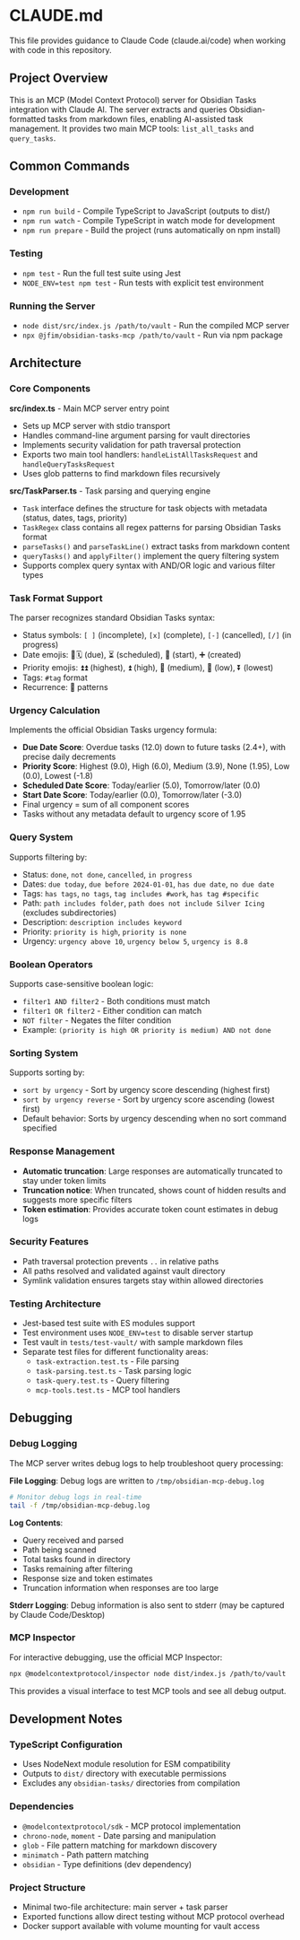 # CLAUDE.md

This file provides guidance to Claude Code (claude.ai/code) when working with code in this repository.

## Project Overview

This is an MCP (Model Context Protocol) server for Obsidian Tasks integration with Claude AI. The server extracts and queries Obsidian-formatted tasks from markdown files, enabling AI-assisted task management. It provides two main MCP tools: `list_all_tasks` and `query_tasks`.

## Common Commands

### Development
- `npm run build` - Compile TypeScript to JavaScript (outputs to dist/)
- `npm run watch` - Compile TypeScript in watch mode for development
- `npm run prepare` - Build the project (runs automatically on npm install)

### Testing
- `npm test` - Run the full test suite using Jest
- `NODE_ENV=test npm test` - Run tests with explicit test environment

### Running the Server
- `node dist/src/index.js /path/to/vault` - Run the compiled MCP server
- `npx @jfim/obsidian-tasks-mcp /path/to/vault` - Run via npm package

## Architecture

### Core Components

**src/index.ts** - Main MCP server entry point
- Sets up MCP server with stdio transport
- Handles command-line argument parsing for vault directories
- Implements security validation for path traversal protection
- Exports two main tool handlers: `handleListAllTasksRequest` and `handleQueryTasksRequest`
- Uses glob patterns to find markdown files recursively

**src/TaskParser.ts** - Task parsing and querying engine
- `Task` interface defines the structure for task objects with metadata (status, dates, tags, priority)
- `TaskRegex` class contains all regex patterns for parsing Obsidian Tasks format
- `parseTasks()` and `parseTaskLine()` extract tasks from markdown content
- `queryTasks()` and `applyFilter()` implement the query filtering system
- Supports complex query syntax with AND/OR logic and various filter types

### Task Format Support
The parser recognizes standard Obsidian Tasks syntax:
- Status symbols: `[ ]` (incomplete), `[x]` (complete), `[-]` (cancelled), `[/]` (in progress)
- Date emojis: 📅🗓️ (due), ⏳ (scheduled), 🛫 (start), ➕ (created)
- Priority emojis: ⏫⏫ (highest), ⏫ (high), 🔼 (medium), 🔽 (low), ⏬ (lowest)
- Tags: `#tag` format
- Recurrence: 🔁 patterns

### Urgency Calculation
Implements the official Obsidian Tasks urgency formula:
- **Due Date Score**: Overdue tasks (12.0) down to future tasks (2.4+), with precise daily decrements
- **Priority Score**: Highest (9.0), High (6.0), Medium (3.9), None (1.95), Low (0.0), Lowest (-1.8)
- **Scheduled Date Score**: Today/earlier (5.0), Tomorrow/later (0.0)
- **Start Date Score**: Today/earlier (0.0), Tomorrow/later (-3.0)
- Final urgency = sum of all component scores
- Tasks without any metadata default to urgency score of 1.95

### Query System
Supports filtering by:
- Status: `done`, `not done`, `cancelled`, `in progress`
- Dates: `due today`, `due before 2024-01-01`, `has due date`, `no due date`
- Tags: `has tags`, `no tags`, `tag includes #work`, `has tag #specific`
- Path: `path includes folder`, `path does not include Silver Icing` (excludes subdirectories)
- Description: `description includes keyword`
- Priority: `priority is high`, `priority is none`
- Urgency: `urgency above 10`, `urgency below 5`, `urgency is 8.8`

### Boolean Operators
Supports case-sensitive boolean logic:
- `filter1 AND filter2` - Both conditions must match
- `filter1 OR filter2` - Either condition can match  
- `NOT filter` - Negates the filter condition
- Example: `(priority is high OR priority is medium) AND not done`

### Sorting System
Supports sorting by:
- `sort by urgency` - Sort by urgency score descending (highest first)
- `sort by urgency reverse` - Sort by urgency score ascending (lowest first)
- Default behavior: Sorts by urgency descending when no sort command specified

### Response Management
- **Automatic truncation**: Large responses are automatically truncated to stay under token limits
- **Truncation notice**: When truncated, shows count of hidden results and suggests more specific filters
- **Token estimation**: Provides accurate token count estimates in debug logs

### Security Features
- Path traversal protection prevents `..` in relative paths
- All paths resolved and validated against vault directory
- Symlink validation ensures targets stay within allowed directories

### Testing Architecture
- Jest-based test suite with ES modules support
- Test environment uses `NODE_ENV=test` to disable server startup
- Test vault in `tests/test-vault/` with sample markdown files
- Separate test files for different functionality areas:
  - `task-extraction.test.ts` - File parsing
  - `task-parsing.test.ts` - Task parsing logic
  - `task-query.test.ts` - Query filtering
  - `mcp-tools.test.ts` - MCP tool handlers

## Debugging

### Debug Logging
The MCP server writes debug logs to help troubleshoot query processing:

**File Logging**: Debug logs are written to `/tmp/obsidian-mcp-debug.log`
```bash
# Monitor debug logs in real-time
tail -f /tmp/obsidian-mcp-debug.log
```

**Log Contents**:
- Query received and parsed
- Path being scanned
- Total tasks found in directory
- Tasks remaining after filtering
- Response size and token estimates
- Truncation information when responses are too large

**Stderr Logging**: Debug information is also sent to stderr (may be captured by Claude Code/Desktop)

### MCP Inspector
For interactive debugging, use the official MCP Inspector:
```bash
npx @modelcontextprotocol/inspector node dist/index.js /path/to/vault
```

This provides a visual interface to test MCP tools and see all debug output.

## Development Notes

### TypeScript Configuration
- Uses NodeNext module resolution for ESM compatibility
- Outputs to `dist/` directory with executable permissions
- Excludes any `obsidian-tasks/` directories from compilation

### Dependencies
- `@modelcontextprotocol/sdk` - MCP protocol implementation
- `chrono-node`, `moment` - Date parsing and manipulation
- `glob` - File pattern matching for markdown discovery
- `minimatch` - Path pattern matching
- `obsidian` - Type definitions (dev dependency)

### Project Structure
- Minimal two-file architecture: main server + task parser
- Exported functions allow direct testing without MCP protocol overhead
- Docker support available with volume mounting for vault access